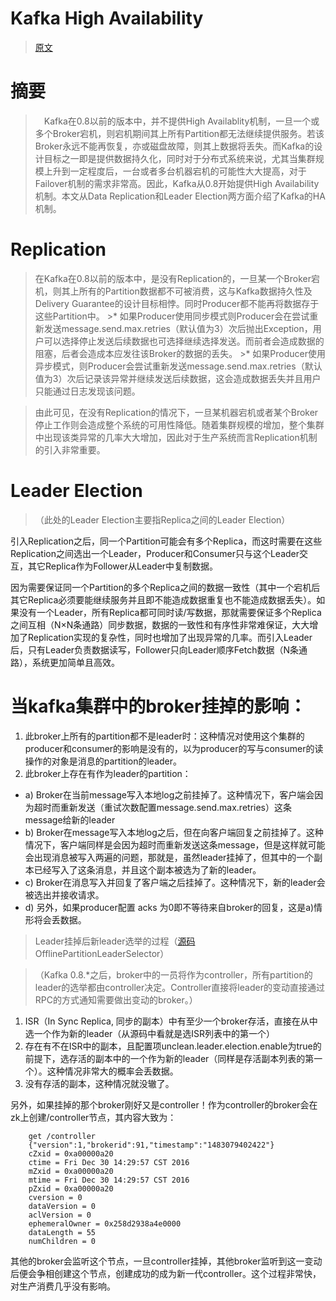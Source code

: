 # Kafka High Availability

> [原文](http://www.jasongj.com/2015/04/24/KafkaColumn2/)

# 摘要
>　Kafka在0.8以前的版本中，并不提供High Availablity机制，一旦一个或多个Broker宕机，则宕机期间其上所有Partition都无法继续提供服务。若该Broker永远不能再恢复，亦或磁盘故障，则其上数据将丢失。而Kafka的设计目标之一即是提供数据持久化，同时对于分布式系统来说，尤其当集群规模上升到一定程度后，一台或者多台机器宕机的可能性大大提高，对于Failover机制的需求非常高。因此，Kafka从0.8开始提供High Availability机制。本文从Data Replication和Leader Election两方面介绍了Kafka的HA机制。

# Replication

> 在Kafka在0.8以前的版本中，是没有Replication的，一旦某一个Broker宕机，则其上所有的Partition数据都不可被消费，这与Kafka数据持久性及Delivery Guarantee的设计目标相悖。同时Producer都不能再将数据存于这些Partition中。
    >* 如果Producer使用同步模式则Producer会在尝试重新发送message.send.max.retries（默认值为3）次后抛出Exception，用户可以选择停止发送后续数据也可选择继续选择发送。而前者会造成数据的阻塞，后者会造成本应发往该Broker的数据的丢失。
    >* 如果Producer使用异步模式，则Producer会尝试重新发送message.send.max.retries（默认值为3）次后记录该异常并继续发送后续数据，这会造成数据丢失并且用户只能通过日志发现该问题。
    
> 由此可见，在没有Replication的情况下，一旦某机器宕机或者某个Broker停止工作则会造成整个系统的可用性降低。随着集群规模的增加，整个集群中出现该类异常的几率大大增加，因此对于生产系统而言Replication机制的引入非常重要。 　　

# Leader Election

>（此处的Leader Election主要指Replica之间的Leader Election）
    
引入Replication之后，同一个Partition可能会有多个Replica，而这时需要在这些Replication之间选出一个Leader，Producer和Consumer只与这个Leader交互，其它Replica作为Follower从Leader中复制数据。

因为需要保证同一个Partition的多个Replica之间的数据一致性（其中一个宕机后其它Replica必须要能继续服务并且即不能造成数据重复也不能造成数据丢失）。如果没有一个Leader，所有Replica都可同时读/写数据，那就需要保证多个Replica之间互相（N×N条通路）同步数据，数据的一致性和有序性非常难保证，大大增加了Replication实现的复杂性，同时也增加了出现异常的几率。而引入Leader后，只有Leader负责数据读写，Follower只向Leader顺序Fetch数据（N条通路），系统更加简单且高效。

# 当kafka集群中的broker挂掉的影响：
1.	此broker上所有的partition都不是leader时：这种情况对使用这个集群的producer和consumer的影响是没有的，以为producer的写与consumer的读操作的对象是消息的partition的leader。
2.	此broker上存在有作为leader的partition：

   * a) Broker在当前message写入本地log之前挂掉了。这种情况下，客户端会因为超时而重新发送（重试次数配置message.send.max.retries）这条message给新的leader
   * b) Broker在message写入本地log之后，但在向客户端回复之前挂掉了。这种情况下，客户端同样是会因为超时而重新发送这条message，但是这样就可能会出现消息被写入两遍的问题，那就是，虽然leader挂掉了，但其中的一个副本已经写入了这条消息，并且这个副本被选为了新的leader。
   * c) Broker在消息写入并回复了客户端之后挂掉了。这种情况下，新的leader会被选出并接收请求。
   * d) 另外，如果producer配置 acks 为0即不等待来自broker的回复，这是a)情形将会丢数据。

> Leader挂掉后新leader选举的过程（[源码]( https://github.com/apache/kafka/blob/0.8.2/core/src/main/scala/kafka/controller/PartitionLeaderSelector.scala) OfflinePartitionLeaderSelector）

>（Kafka 0.8.*之后，broker中的一员将作为controller，所有partition的leader的选举都由controller决定。Controller直接将leader的变动直接通过RPC的方式通知需要做出变动的broker。）
1. ISR（In Sync Replica, 同步的副本）中有至少一个broker存活，直接在从中选一个作为新的leader（从源码中看就是选ISR列表中的第一个）
2. 存在有不在ISR中的副本，且配置项unclean.leader.election.enable为true的前提下，选存活的副本中的一个作为新的leader（同样是存活副本列表的第一个）。这种情况非常大的概率会丢数据。
3. 没有存活的副本，这种情况就没辙了。

另外，如果挂掉的那个broker刚好又是controller！作为controller的broker会在zk上创建/controller节点，其内容大致为：
```
    get /controller
    {"version":1,"brokerid":91,"timestamp":"1483079402422"}
    cZxid = 0xa00000a20
    ctime = Fri Dec 30 14:29:57 CST 2016
    mZxid = 0xa00000a20
    mtime = Fri Dec 30 14:29:57 CST 2016
    pZxid = 0xa00000a20
    cversion = 0
    dataVersion = 0
    aclVersion = 0
    ephemeralOwner = 0x258d2938a4e0000
    dataLength = 55
    numChildren = 0
```
其他的broker会监听这个节点，一旦controller挂掉，其他broker监听到这一变动后便会争相创建这个节点，创建成功的成为新一代controller。这个过程非常快，对生产消费几乎没有影响。
